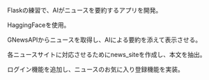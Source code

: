 Flaskの練習で、AIがニュースを要約するアプリを開発。

HaggingFaceを使用。

GNewsAPIからニュースを取得し、AIによる要約を添えて表示させる。

各ニュースサイトに対応させるためにnews_siteを作成し、本文を抽出。

ログイン機能を追加し、ニュースのお気に入り登録機能を実装。

